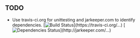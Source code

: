 
## TODO
* Use travis-ci.org for unittesting and jarkeeper.com to identify dependencies.
  [![Build Status](https://travis-ci.org/...)](https://travis-ci.org/...)
  [![Dependencies Status](http://jarkeeper.com/...)](http://jarkeeper.com/...)

